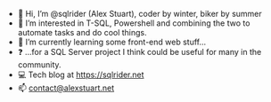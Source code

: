 - 👋 Hi, I’m @sqlrider (Alex Stuart), coder by winter, biker by summer
- 👀 I’m interested in T-SQL, Powershell and combining the two to automate tasks and do cool things.
- 🌱 I’m currently learning some front-end web stuff...
- :question: ...for a SQL Server project I think could be useful for many in the community.
- :computer: Tech blog at https://sqlrider.net 
- 📫 contact@alexstuart.net

<!---
sqlrider/sqlrider is a ✨ special ✨ repository because its `README.md` (this file) appears on your GitHub profile.
You can click the Preview link to take a look at your changes.
--->
